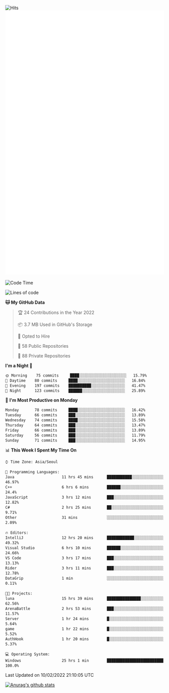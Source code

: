 ![Hits](https://hits.seeyoufarm.com/api/count/incr/badge.svg?url=https%3A%2F%2Fgithub.com%2Fkokose1234&count_bg=%2379C83D&title_bg=%23555555&icon=apple.svg&icon_color=%23E7E7E7&title=hits&edge_flat=false)
<br/>
![Metrics](https://github.com/kokose1234/kokose1234/blob/main/github-metrics.svg)

<!--START_SECTION:waka-->
![Code Time](http://img.shields.io/badge/Code%20Time-461%20hrs%2059%20mins-blue)

![Lines of code](https://img.shields.io/badge/From%20Hello%20World%20I%27ve%20Written-8%20Million%20lines%20of%20code-blue)

**🐱 My GitHub Data** 

> 🏆 24 Contributions in the Year 2022
 > 
> 📦 3.7 MB Used in GitHub's Storage 
 > 
> 💼 Opted to Hire
 > 
> 📜 58 Public Repositories 
 > 
> 🔑 88 Private Repositories  
 > 
**I'm a Night 🦉** 

```text
🌞 Morning    75 commits     ████░░░░░░░░░░░░░░░░░░░░░   15.79% 
🌆 Daytime    80 commits     ████░░░░░░░░░░░░░░░░░░░░░   16.84% 
🌃 Evening    197 commits    ██████████░░░░░░░░░░░░░░░   41.47% 
🌙 Night      123 commits    ██████░░░░░░░░░░░░░░░░░░░   25.89%

```
📅 **I'm Most Productive on Monday** 

```text
Monday       78 commits     ████░░░░░░░░░░░░░░░░░░░░░   16.42% 
Tuesday      66 commits     ███░░░░░░░░░░░░░░░░░░░░░░   13.89% 
Wednesday    74 commits     ████░░░░░░░░░░░░░░░░░░░░░   15.58% 
Thursday     64 commits     ███░░░░░░░░░░░░░░░░░░░░░░   13.47% 
Friday       66 commits     ███░░░░░░░░░░░░░░░░░░░░░░   13.89% 
Saturday     56 commits     ███░░░░░░░░░░░░░░░░░░░░░░   11.79% 
Sunday       71 commits     ███░░░░░░░░░░░░░░░░░░░░░░   14.95%

```


📊 **This Week I Spent My Time On** 

```text
⌚︎ Time Zone: Asia/Seoul

💬 Programming Languages: 
Java                     11 hrs 45 mins      ███████████░░░░░░░░░░░░░░   46.97% 
C++                      6 hrs 6 mins        ██████░░░░░░░░░░░░░░░░░░░   24.4% 
JavaScript               3 hrs 12 mins       ███░░░░░░░░░░░░░░░░░░░░░░   12.82% 
C#                       2 hrs 25 mins       ██░░░░░░░░░░░░░░░░░░░░░░░   9.71% 
Other                    31 mins             ░░░░░░░░░░░░░░░░░░░░░░░░░   2.09%

🔥 Editors: 
IntelliJ                 12 hrs 20 mins      ████████████░░░░░░░░░░░░░   49.32% 
Visual Studio            6 hrs 10 mins       ██████░░░░░░░░░░░░░░░░░░░   24.66% 
VS Code                  3 hrs 17 mins       ███░░░░░░░░░░░░░░░░░░░░░░   13.13% 
Rider                    3 hrs 11 mins       ███░░░░░░░░░░░░░░░░░░░░░░   12.78% 
DataGrip                 1 min               ░░░░░░░░░░░░░░░░░░░░░░░░░   0.11%

🐱‍💻 Projects: 
luna                     15 hrs 39 mins      ███████████████░░░░░░░░░░   62.56% 
ArenaBattle              2 hrs 53 mins       ███░░░░░░░░░░░░░░░░░░░░░░   11.57% 
Server                   1 hr 24 mins        █░░░░░░░░░░░░░░░░░░░░░░░░   5.64% 
game                     1 hr 22 mins        █░░░░░░░░░░░░░░░░░░░░░░░░   5.52% 
AuthHook                 1 hr 20 mins        █░░░░░░░░░░░░░░░░░░░░░░░░   5.37%

💻 Operating System: 
Windows                  25 hrs 1 min        █████████████████████████   100.0%

```


 Last Updated on 10/02/2022 21:10:05 UTC
<!--END_SECTION:waka-->

[![Anurag's github stats](https://github-readme-stats.vercel.app/api?username=kokose1234&theme=dracula)](https://github.com/anuraghazra/github-readme-stats)



	
